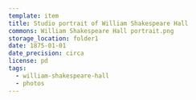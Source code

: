 ```yaml
---
template: item
title: Studio portrait of William Shakespeare Hall
commons: William Shakespeare Hall portrait.png
storage_location: folder1
date: 1875-01-01
date_precision: circa
license: pd
tags:
  - william-shakespeare-hall
  - photos
---
```

